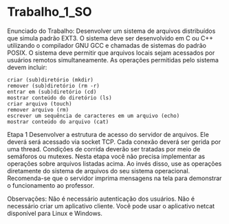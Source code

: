 # Trabalho_1_SO


Enunciado do Trabalho: 
Desenvolver um sistema de arquivos distribuídos que simula padrão EXT3. 
O sistema deve ser desenvolvido em C ou C++ utilizando o compilador GNU GCC e chamadas de sistemas do padrão POSIX. 
O sistema deve permitir que arquivos locais sejam acessados por usuários remotos simultaneamente. 
As operações permitidas pelo sistema devem incluir:
	
	criar (sub)diretório (mkdir)
	remover (sub)diretório (rm -r)
	entrar em (sub)diretório (cd)
	mostrar conteúdo do diretório (ls)
	criar arquivo (touch)
	remover arquivo (rm)
	escrever um sequência de caracteres em um arquivo (echo)
	mostrar conteúdo do arquivo (cat)

Etapa 1
Desenvolver a estrutura de acesso do servidor de arquivos. Ele deverá será acessado via socket TCP.
Cada conexão deverá ser gerida por uma thread. Condições de corrida deverão ser tratadas por meio de semáforos ou mutexes.
Nesta etapa você não precisa implementar as operações sobre arquivos listadas acima.
Ao invés disso, use as operações diretamente do sistema de arquivos do seu sistema operacional.
Recomenda-se que o servidor imprima mensagens na tela para demonstrar o funcionamento ao professor.

Observações:
Não é necessário autenticação dos usuários.
Não é necessário criar um aplicativo cliente. Você pode usar o aplicativo netcat disponível para Linux e Windows.
